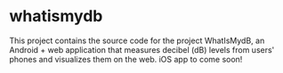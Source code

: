 whatismydb
==========

This project contains the source code for the project WhatIsMydB, an Android + web application that measures decibel (dB) levels from users' phones and visualizes them on the web. iOS app to come soon!
